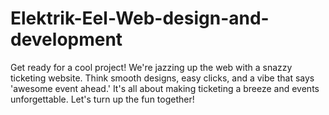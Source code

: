 # Elektrik-Eel-Web-design-and-development
Get ready for a cool project! We're jazzing up the web with a snazzy ticketing website. Think smooth designs, easy clicks, and a vibe that says 'awesome event ahead.' It's all about making ticketing a breeze and events unforgettable. Let's turn up the fun together!
